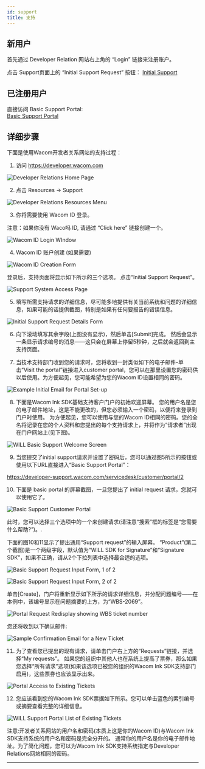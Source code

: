 ```yaml
---
id: support
title: 支持
---
```


## 新用户

首先通过 Developer Relation 网站右上角的 “Login” 链接来注册账户。

点击 Support页面上的 “Initial Support Request” 按钮：
<a href="https://developer.wacom.com/en-us/developer-dashboard/support" target="_blank">Initial Support</a>

## 已注册用户

直接访问 Basic Support Portal:  
<a href="https://developer-support.wacom.com/servicedesk/customer/portal/2" target="_blank">Basic Support Portal</a>


## 详细步骤

下面是使用Wacom开发者关系网站的支持过程：

1.	访问 https://developer.wacom.com 

![Developer Relations Home Page](assets/q-support/devrel-home.png)

2.	点击 Resources -> Support

![Developer Relations Resources Menu](assets/q-support/devrel-resources.png)

3.	你将需要使用 Wacom ID 登录。

注意：如果你没有 Waco吗 ID, 请通过 “Click here” 链接创建一个。

![Wacom ID Login WIndow](assets/q-support/wacom-id-login.png)

4.	Wacom ID 账户创建 (如果需要)

![Wacom ID Creation Form](assets/q-support/wacom-id-create.png)

登录后，支持页面将显示如下所示的三个选项。
点击“Initial Support Request”。

![Support System Access Page](assets/q-support/support-access.png)

5.	填写所需支持请求的详细信息，尽可能多地提供有关当前系统和问题的详细信息，如果可能的话提供截图，特别是如果有任何要报告的错误信息。

![Initial Support Request Details Form](assets/q-support/support-request.png)

6.	向下滚动填写其余字段(上图没有显示)，然后单击[Submit]完成。
然后会显示一条显示请求编号的消息——这只会在屏幕上停留5秒钟，之后就会返回到主支持页面。

7.	当技术支持部门收到您的请求时，您将收到一封类似如下的电子邮件-单击“Visit the portal”链接进入customer portal，您可以在那里设置您的密码供以后使用。为方便起见，您可能希望为您的Wacom ID设置相同的密码。

![Example Initial Email for Portal Set-up](assets/q-support/support-email.png)

8.	 下面是Wacom Ink SDK基础支持客户门户的初始欢迎屏幕。
您的用户名是您的电子邮件地址，这是不能更改的，但您必须输入一个密码，以便将来登录到门户时使用。
为方便起见，您可以使用与您的Wacom ID相同的密码。您的全名将记录在您的个人资料和您提出的每个支持请求上，并将作为“请求者”出现在门户网站上(见下图)。

![WILL Basic Support Welcome Screen](assets/q-support/support-welcome.png)

9.	当您提交了initial support请求并设置了密码后，您可以通过图5所示的按钮或使用以下URL直接进入“Basic Support Portal”：

https://developer-support.wacom.com/servicedesk/customer/portal/2

10.	 下面是 basic portal 的屏幕截图，一旦您提出了 initial request 请求，您就可以使用它了。

![Basic Support Customer Portal](assets/q-support/support-basic.png)

此时，您可以选择三个选项中的一个来创建请求(请注意“搜索”框的标签是“您需要什么帮助?”)。.

下面的图10和11显示了提出通用“Support request”的输入屏幕。
“Product”(第二个截图)是一个两级字段，默认值为“WILL SDK for Signature”和“Signature SDK”，如果不正确，请从2个下拉列表中选择最合适的选项。

![Basic Support Request Input Form, 1 of 2](assets/q-support/support-basic-request-1.png)

![Basic Support Request Input Form, 2 of 2](assets/q-support/support-basic-request-2.png)

单击[Create]，门户将重新显示如下所示的请求详细信息，并分配问题编号——在本例中，该编号显示在问题摘要的上方，为“WBS-2069”。

![Portal Request Redisplay showing WBS ticket number](assets/q-support/support-basic-ref.png)

您还将收到以下确认邮件:

![Sample Confirmation Email for a New Ticket](assets/q-support/support-email-confirmation.png)

11.	为了查看您已提出的现有请求，请单击门户右上方的“Requests”链接，并选择“My requests”。
如果您的组织中其他人也在系统上提高了票券，那么如果您选择“所有请求”选项(如果该选项已被您的组织的Wacom Ink SDK支持部门启用)，这些票券也应该显示出来。

![Portal Access to Existing Tickets](assets/q-support/support-portal.png)

12.	您应该看到您的Wacom Ink SDK票据如下所示。您可以单击蓝色的索引编号或摘要查看完整的详细信息。

![WILL Support Portal List of Existing Tickets](assets/q-support/support-portal-list.png)

注意:开发者关系网站的用户名和密码(本质上这是你的Wacom ID)与Wacom Ink SDK支持系统的用户名和密码是完全分开的。
通常你的用户名是你的电子邮件地址。为了简化问题，您可以为Wacom Ink SDK支持系统指定与Developer Relations网站相同的密码。





---

